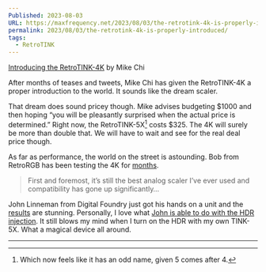 ```yaml
---
Published: 2023-08-03
URL: https://maxfrequency.net/2023/08/03/the-retrotink-4k-is-properly-introduced/
permalink: 2023/08/03/the-retrotink-4k-is-properly-introduced/
tags:
  - RetroTINK
---
```

[Introducing the RetroTINK-4K](https://www.retrotink.com/post/introducing-the-retrotink-4k) by Mike Chi

After months of teases and tweets, Mike Chi has given the RetroTINK-4K a proper introduction to the world. It sounds like the dream scaler.

That dream does sound pricey though. Mike advises budgeting $1000 and then hoping “you will be pleasantly surprised when the actual price is determined.” Right now, the RetroTINK-5X[^1] costs $325. The 4K will surely be more than double that. We will have to wait and see for the real deal price though.

As far as performance, the world on the street is astounding. Bob from RetroRGB has been testing the 4K for [months](https://www.retrorgb.com/retrotink-4k-details-revealed.html).

> First and foremost, it’s still the best analog scaler I’ve ever used and compatibility has gone up significantly…

John Linneman from Digital Foundry just got his hands on a unit and the [results](https://twitter.com/dark1x/status/1686436322217512966) are stunning. Personally, I love what [John is able to do with the HDR injection](https://twitter.com/dark1x/status/1686843392917954560). It still blows my mind when I turn on the HDR with my own TINK-5X. What a magical device all around.

---
[^1]: Which now feels like it has an odd name, given 5 comes after 4.